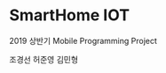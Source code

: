 SmartHome IOT
==========================================
2019 상반기 Mobile Programming Project

조경선
허준영
김민형